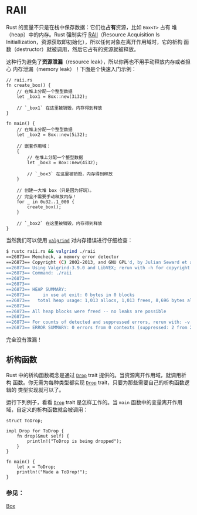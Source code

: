 # RAII

Rust 的变量不只是在栈中保存数据：它们也**占有**资源，比如 `Box<T>` 占有
堆（heap）中的内存。Rust 强制实行 [RAII][raii]（Resource Acquisition Is
Initiallization，资源获取即初始化），所以任何对象在离开作用域时，它的析构
函数（destructor）就被调用，然后它占有的资源就被释放。

这种行为避免了**资源泄漏**（resource leak），所以你再也不用手动释放内存或者担心
内存泄漏（memory leak）！下面是个快速入门示例：

```rust,editable
// raii.rs
fn create_box() {
    // 在堆上分配一个整型数据
    let _box1 = Box::new(3i32);

    // `_box1` 在这里被销毁，内存得到释放
}

fn main() {
    // 在堆上分配一个整型数据    
    let _box2 = Box::new(5i32);

    // 嵌套作用域：
    {
        // 在堆上分配一个整型数据
        let _box3 = Box::new(4i32);

        // `_box3` 在这里被销毁，内存得到释放        
    }

    // 创建一大堆 box（只是因为好玩）。
    // 完全不需要手动释放内存！
    for _ in 0u32..1_000 {
        create_box();
    }

    // `_box2` 在这里被销毁，内存得到释放    
}
```

当然我们可以使用 [`valgrind`][valgrind] 对内存错误进行仔细检查：

```bash
$ rustc raii.rs && valgrind ./raii
==26873== Memcheck, a memory error detector
==26873== Copyright (C) 2002-2013, and GNU GPL'd, by Julian Seward et al.
==26873== Using Valgrind-3.9.0 and LibVEX; rerun with -h for copyright info
==26873== Command: ./raii
==26873==
==26873==
==26873== HEAP SUMMARY:
==26873==     in use at exit: 0 bytes in 0 blocks
==26873==   total heap usage: 1,013 allocs, 1,013 frees, 8,696 bytes allocated
==26873==
==26873== All heap blocks were freed -- no leaks are possible
==26873==
==26873== For counts of detected and suppressed errors, rerun with: -v
==26873== ERROR SUMMARY: 0 errors from 0 contexts (suppressed: 2 from 2)
```

完全没有泄漏！

## 析构函数

Rust 中的析构函数概念是通过 [`Drop`] trait 提供的。当资源离开作用域，就调用析构
函数。你无需为每种类型都实现 [`Drop`] trait，只要为那些需要自己的析构函数逻辑的
类型实现就可以了。

运行下列例子，看看 [`Drop`] trait 是怎样工作的。当 `main` 函数中的变量离开作用
域，自定义的析构函数就会被调用：

```rust,editable
struct ToDrop;

impl Drop for ToDrop {
    fn drop(&mut self) {
        println!("ToDrop is being dropped");
    }
}

fn main() {
    let x = ToDrop;
    println!("Made a ToDrop!");
}
```

### 参见：

[Box][box]

[raii]: http://en.wikipedia.org/wiki/Resource_Acquisition_Is_Initialization
[box]: ../std/box.md
[valgrind]: http://valgrind.org/info/
[`Drop`]: https://doc.rust-lang.org/std/ops/trait.Drop.html
